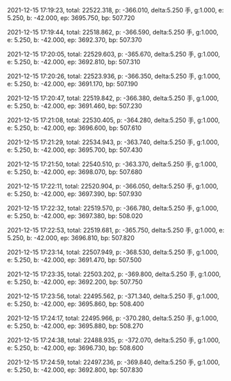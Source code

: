 2021-12-15 17:19:23, total: 22522.318, p: -366.010, delta:5.250 手, g:1.000, e: 5.250, b: -42.000, ep: 3695.750, bp: 507.720

2021-12-15 17:19:44, total: 22518.862, p: -366.590, delta:5.250 手, g:1.000, e: 5.250, b: -42.000, ep: 3692.370, bp: 507.370

2021-12-15 17:20:05, total: 22529.603, p: -365.670, delta:5.250 手, g:1.000, e: 5.250, b: -42.000, ep: 3692.810, bp: 507.310

2021-12-15 17:20:26, total: 22523.936, p: -366.350, delta:5.250 手, g:1.000, e: 5.250, b: -42.000, ep: 3691.170, bp: 507.190

2021-12-15 17:20:47, total: 22519.842, p: -366.380, delta:5.250 手, g:1.000, e: 5.250, b: -42.000, ep: 3691.460, bp: 507.230

2021-12-15 17:21:08, total: 22530.405, p: -364.280, delta:5.250 手, g:1.000, e: 5.250, b: -42.000, ep: 3696.600, bp: 507.610

2021-12-15 17:21:29, total: 22534.943, p: -363.740, delta:5.250 手, g:1.000, e: 5.250, b: -42.000, ep: 3695.700, bp: 507.430

2021-12-15 17:21:50, total: 22540.510, p: -363.370, delta:5.250 手, g:1.000, e: 5.250, b: -42.000, ep: 3698.070, bp: 507.680

2021-12-15 17:22:11, total: 22520.904, p: -366.050, delta:5.250 手, g:1.000, e: 5.250, b: -42.000, ep: 3697.390, bp: 507.930

2021-12-15 17:22:32, total: 22519.570, p: -366.780, delta:5.250 手, g:1.000, e: 5.250, b: -42.000, ep: 3697.380, bp: 508.020

2021-12-15 17:22:53, total: 22519.681, p: -365.750, delta:5.250 手, g:1.000, e: 5.250, b: -42.000, ep: 3696.810, bp: 507.820

2021-12-15 17:23:14, total: 22507.949, p: -368.530, delta:5.250 手, g:1.000, e: 5.250, b: -42.000, ep: 3691.470, bp: 507.500

2021-12-15 17:23:35, total: 22503.202, p: -369.800, delta:5.250 手, g:1.000, e: 5.250, b: -42.000, ep: 3692.200, bp: 507.750

2021-12-15 17:23:56, total: 22495.562, p: -371.340, delta:5.250 手, g:1.000, e: 5.250, b: -42.000, ep: 3695.860, bp: 508.400

2021-12-15 17:24:17, total: 22495.966, p: -370.280, delta:5.250 手, g:1.000, e: 5.250, b: -42.000, ep: 3695.880, bp: 508.270

2021-12-15 17:24:38, total: 22488.935, p: -372.070, delta:5.250 手, g:1.000, e: 5.250, b: -42.000, ep: 3696.730, bp: 508.600

2021-12-15 17:24:59, total: 22497.236, p: -369.840, delta:5.250 手, g:1.000, e: 5.250, b: -42.000, ep: 3692.800, bp: 507.830